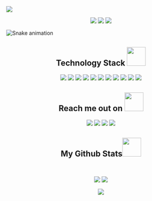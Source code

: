 <img src="./images/wall.png" />

<p align="center">
 <img src="https://badges.pufler.dev/visits/BrunoRodrigoT/BrunoRodrigoT"/> 
 <!-- <img src="https://badges.pufler.dev/years/ritik307"/> -->
 <img src="https://badges.pufler.dev/repos/BrunoRodrigoT"/>
 <img src="https://badges.pufler.dev/commits/monthly/BrunoRodrigoT" />
</p>

![Snake animation](https://github.com/seu-usuário-aqui/seu-usuário-aqui/blob/output/github-contribution-grid-snake.svg)

<h2 align="center">Technology Stack <img src="https://github.com/ritik307/ritik307/blob/main/images/laptop.gif" width="50"></h2>

<div align="center">
<img src="https://img.shields.io/badge/-HTML5-E34F26?style=for-the-badge&logo=html5&logoColor=white"/>
<img src="https://img.shields.io/badge/-CSS3-1572B6?style=for-the-badge&logo=css3"/>
<img src="https://img.shields.io/badge/-JavaScript-yellow?style=for-the-badge&logo=javascript"/>
<img src="https://img.shields.io/badge/-TypeScript-darkblue?style=for-the-badge&logo=typescript"/>
<img src="https://img.shields.io/badge/-React-darkblue?style=for-the-badge&logo=react"/>
<img src="https://img.shields.io/badge/-Nodejs-darkgreen?style=for-the-badge&logo=Node.js"/>
<img src="https://img.shields.io/badge/-NextJs-black?style=for-the-badge&logo=Next.js"/>
<img src="https://img.shields.io/badge/-MySQL-black?style=for-the-badge&logo=mysql"/>
<img src="https://img.shields.io/badge/-Git-black?style=for-the-badge&logo=git"/>
<img src="https://img.shields.io/badge/-GitHub-black?style=for-the-badge&logo=github"/>
<img src="https://img.shields.io/badge/-Heroku-430098?style=for-the-badge&logo=heroku"/>
</div>

<h2 align="center">Reach me out on <img src="https://media0.giphy.com/media/jqNPzdTTxQfOgOqpO4/source.gif" width="50"></h2>

<div align="center"> 
  <a href="https://www.instagram.com/bc4f.art" target="_blank"><img src="https://img.shields.io/badge/-Instagram-%23E4405F?style=for-the-badge&logo=instagram&logoColor=white" target="_blank"></a>
 <a href="https://discord.gg/jRPsA7rY" target="_blank"><img src="https://img.shields.io/badge/Discord-7289DA?style=for-the-badge&logo=discord&logoColor=white" target="_blank"></a> 
  <a href = "mailto:brunorodrigoteixeira2021@gmail.com"><img src="https://img.shields.io/badge/-Gmail-%23333?style=for-the-badge&logo=gmail&logoColor=white" target="_blank"></a>
  <a href="www.linkedin.com/in/bruno-rodrigo-0104611a1/" target="_blank"><img src="https://img.shields.io/badge/-LinkedIn-%230077B5?style=for-the-badge&logo=linkedin&logoColor=white" target="_blank"></a> 
 
</div>

<h2 align="center">
My Github Stats<img src="https://media.giphy.com/media/VgCDAzcKvsR6OM0uWg/giphy.gif" width="50">

</h2>
 
<br>

<p align = "center">
  <img  src = "https://github-readme-stats.vercel.app/api?username=BrunoRodrigoT&show_icons=true&theme=tokyonight&line_height=27">
  <img src = "https://github-readme-stats.vercel.app/api/top-langs/?username=BrunoRodrigoT&hide=html,css,java,shaderlab,kotlin,hlsl&theme=tokyonight">
</p>

<p align = "center">
 <img  src="https://github-readme-streak-stats.herokuapp.com/?user=BrunoRodrigoT&show_icons=true&locale=en&layout=compact&theme=tokyonight&line_height=0" />
</p>
